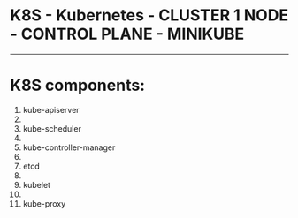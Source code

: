 # K8S - Kubernetes   - CLUSTER 1 NODE - CONTROL PLANE    - MINIKUBE
---------------------------------------------------------------------



# K8S components:

1. kube-apiserver
2. 
3. kube-scheduler
4. 
5. kube-controller-manager
6. 
7. etcd
8. 
9. kubelet
10. 
11. kube-proxy
